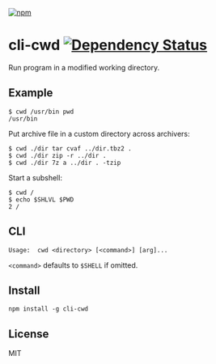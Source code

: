 [![npm](https://nodei.co/npm/cli-cwd.png)](https://nodei.co/npm/cli-cwd/)

# cli-cwd [![Dependency Status][david-badge]][david]

[david]: https://david-dm.org/eush77/cli-cwd
[david-badge]: https://david-dm.org/eush77/cli-cwd.png

Run program in a modified working directory.

## Example

```
$ cwd /usr/bin pwd
/usr/bin
```

Put archive file in a custom directory across archivers:

```
$ cwd ./dir tar cvaf ../dir.tbz2 .
$ cwd ./dir zip -r ../dir .
$ cwd ./dir 7z a ../dir . -tzip
```

Start a subshell:

```
$ cwd /
$ echo $SHLVL $PWD
2 /
```

## CLI

```
Usage:  cwd <directory> [<command>] [arg]...
```

`<command>` defaults to `$SHELL` if omitted.

## Install

```shell
npm install -g cli-cwd
```

## License

MIT
